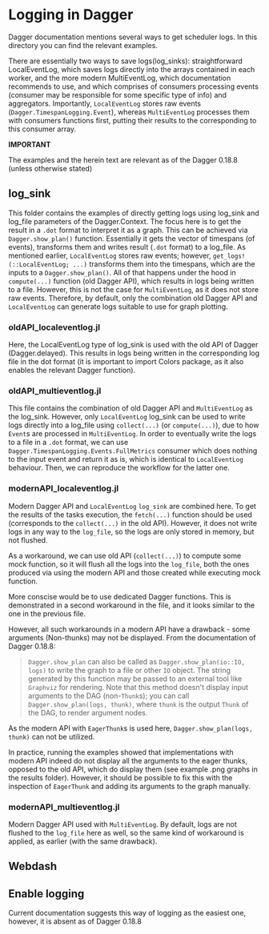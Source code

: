 # Logging in Dagger

Dagger documentation mentions several ways to get scheduler logs. In this directory you can find the relevant examples.

There are essentially two ways to save logs(log_sinks): straightforward LocalEventLog, which saves logs directly into the arrays contained in each worker, and the more modern MultiEventLog, which documentation recommends to use, and which comprises of consumers processing events (consumer may be responsible for some specific type of info) and aggregators.
Importantly, `LocalEventLog` stores raw events (`Dagger.TimespanLogging.Event`), whereas `MultiEventLog` processes them with consumers functions first, putting their results to the corresponding to this consumer array.

**IMPORTANT**

The examples and the herein text are relevant as of the Dagger 0.18.8 (unless otherwise stated)


## log_sink

This folder contains the examples of directly getting logs using log_sink and log_file parameters of the Dagger.Context. The focus here is to get the result in a `.dot` format to interpret it as a graph. This can be achieved via `Dagger.show_plan()` function. Essentially it gets the vector of timespans (of events), transforms them and writes result (`.dot` format) to a log_file. As mentioned earlier, `LocalEventLog` stores raw events; however, `get_logs!(::LocalEventLog; ...)` transforms them into the timespans, which are the inputs to a `Dagger.show_plan()`. All of that happens under the hood in `compute(...)` function (old Dagger API), which results in logs being written to a file. However, this is not the case for `MultiEventLog`, as it does not store raw events. Therefore, by default, only the combination old Dagger API and `LocalEventLog` can generate logs suitable to use for graph plotting.

### oldAPI_localeventlog.jl

Here, the LocalEventLog type of log_sink is used with the old API of Dagger (Dagger.delayed). This results in logs being written in the corresponding log file in the dot format (it is important to import Colors package, as it also enables the relevant Dagger function).

### oldAPI_multieventlog.jl

This file contains the combination of old Dagger API and `MultiEventLog` as the log_sink. However, only `LocalEventLog` log_sink can be used to write logs directly into a log_file using `collect(...)` (or `compute(...)`), due to how `Event`s are processed in `MultiEventLog`. In order to eventually write the logs to a file in a `.dot` format, we can use `Dagger.TimespanLogging.Events.FullMetrics` consumer which does nothing to the input event and return it as is, which is identical to `LocalEventLog` behaviour. Then, we can reproduce the workflow for the latter one.

### modernAPI_localeventlog.jl

Modern Dagger API and `LocalEventLog` `log_sink` are combined here. To get the results of the tasks execution, the `fetch(...)` function should be used (corresponds to the `collect(...)` in the old API). However, it does not write logs in any way to the `log_file`, so the logs are only stored in memory, but not flushed. 

As a workaround, we can use old API (`collect(...)`) to compute some mock function, so it will flush all the logs into the `log_file`, both the ones produced via using the modern API and those created while executing mock function.

More conscise would be to use dedicated Dagger functions. This is demonstrated in a second workaround in the file, and it looks similar to the one in the previous file.

However, all such workarounds in a modern API have a drawback - some arguments (Non-thunks) may not be displayed. From the documentation of Dagger 0.18.8:
 > `Dagger.show_plan` can also be called as `Dagger.show_plan(io::IO, logs)` to write the graph to a file or other `IO` object. The string generated by this function may be passed to an external tool like `Graphviz` for rendering. Note that this method doesn't display input arguments to the DAG (non-`Thunk`s); you can call `Dagger.show_plan(logs, thunk)`, where `thunk` is the output `Thunk` of the DAG, to render argument nodes.

As the modern API with `EagerThunk`s is used here, `Dagger.show_plan(logs, thunk)` can not be utilized.

In practice, running the examples showed that implementations with modern API indeed do not display all the arguments to the eager thunks, opposed to the old API, which do display them (see example .png graphs in the results folder). However, it should be possible to fix this with the inspection of `EagerThunk` and adding its arguments to the graph manually. 

### modernAPI_multieventlog.jl

Modern Dagger API used with `MultiEventLog`. By default, logs are not flushed to the `log_file` here as well, so the same kind of workaround is applied, as earlier (with the same drawback).

## Webdash

### 


## Enable logging

Current documentation suggests this way of logging as the easiest one, however, it is absent as of Dagger 0.18.8
